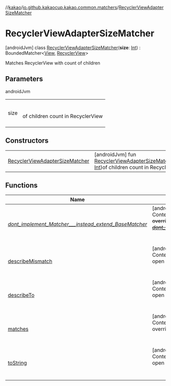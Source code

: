 //[kakao](../../../index.md)/[io.github.kakaocup.kakao.common.matchers](../index.md)/[RecyclerViewAdapterSizeMatcher](index.md)



# RecyclerViewAdapterSizeMatcher  
 [androidJvm] class [RecyclerViewAdapterSizeMatcher](index.md)(**size**: [Int](https://kotlinlang.org/api/latest/jvm/stdlib/kotlin/-int/index.html)) : BoundedMatcher<[View](https://developer.android.com/reference/kotlin/android/view/View.html), [RecyclerView](https://developer.android.com/reference/kotlin/androidx/recyclerview/widget/RecyclerView.html)> 

Matches RecyclerView with count of children

   


## Parameters  
  
androidJvm  
  
| | |
|---|---|
| <a name="io.github.kakaocup.kakao.common.matchers/RecyclerViewAdapterSizeMatcher///PointingToDeclaration/"></a>size| <a name="io.github.kakaocup.kakao.common.matchers/RecyclerViewAdapterSizeMatcher///PointingToDeclaration/"></a><br><br>of children count in RecyclerView<br><br>|
  


## Constructors  
  
| | |
|---|---|
| <a name="io.github.kakaocup.kakao.common.matchers/RecyclerViewAdapterSizeMatcher/RecyclerViewAdapterSizeMatcher/#kotlin.Int/PointingToDeclaration/"></a>[RecyclerViewAdapterSizeMatcher](-recycler-view-adapter-size-matcher.md)| <a name="io.github.kakaocup.kakao.common.matchers/RecyclerViewAdapterSizeMatcher/RecyclerViewAdapterSizeMatcher/#kotlin.Int/PointingToDeclaration/"></a> [androidJvm] fun [RecyclerViewAdapterSizeMatcher](-recycler-view-adapter-size-matcher.md)(size: [Int](https://kotlinlang.org/api/latest/jvm/stdlib/kotlin/-int/index.html))of children count in RecyclerView   <br>|


## Functions  
  
|  Name |  Summary | 
|---|---|
| <a name="org.hamcrest/BaseMatcher/_dont_implement_Matcher___instead_extend_BaseMatcher_/#/PointingToDeclaration/"></a>[_dont_implement_Matcher___instead_extend_BaseMatcher_](../-view-pager2-adapter-size-matcher/index.md#1188943711%2FFunctions%2F34310170)| <a name="org.hamcrest/BaseMatcher/_dont_implement_Matcher___instead_extend_BaseMatcher_/#/PointingToDeclaration/"></a>[androidJvm]  <br>Content  <br>~~override~~ ~~fun~~ [~~_dont_implement_Matcher___instead_extend_BaseMatcher_~~](../-view-pager2-adapter-size-matcher/index.md#1188943711%2FFunctions%2F34310170)~~(~~~~)~~  <br><br><br>|
| <a name="org.hamcrest/BaseMatcher/describeMismatch/#kotlin.Any#org.hamcrest.Description/PointingToDeclaration/"></a>[describeMismatch](../-view-pager2-adapter-size-matcher/index.md#-1115992721%2FFunctions%2F34310170)| <a name="org.hamcrest/BaseMatcher/describeMismatch/#kotlin.Any#org.hamcrest.Description/PointingToDeclaration/"></a>[androidJvm]  <br>Content  <br>open override fun [describeMismatch](../-view-pager2-adapter-size-matcher/index.md#-1115992721%2FFunctions%2F34310170)(p0: [Any](https://kotlinlang.org/api/latest/jvm/stdlib/kotlin/-any/index.html), p1: Description)  <br><br><br>|
| <a name="io.github.kakaocup.kakao.common.matchers/RecyclerViewAdapterSizeMatcher/describeTo/#org.hamcrest.Description/PointingToDeclaration/"></a>[describeTo](describe-to.md)| <a name="io.github.kakaocup.kakao.common.matchers/RecyclerViewAdapterSizeMatcher/describeTo/#org.hamcrest.Description/PointingToDeclaration/"></a>[androidJvm]  <br>Content  <br>open override fun [describeTo](describe-to.md)(description: Description)  <br><br><br>|
| <a name="androidx.test.espresso.matcher/BoundedMatcher/matches/#kotlin.Any/PointingToDeclaration/"></a>[matches](../-view-pager2-adapter-size-matcher/index.md#1400972491%2FFunctions%2F34310170)| <a name="androidx.test.espresso.matcher/BoundedMatcher/matches/#kotlin.Any/PointingToDeclaration/"></a>[androidJvm]  <br>Content  <br>override fun [matches](../-view-pager2-adapter-size-matcher/index.md#1400972491%2FFunctions%2F34310170)(p0: [Any](https://kotlinlang.org/api/latest/jvm/stdlib/kotlin/-any/index.html)): [Boolean](https://kotlinlang.org/api/latest/jvm/stdlib/kotlin/-boolean/index.html)  <br><br><br>|
| <a name="org.hamcrest/BaseMatcher/toString/#/PointingToDeclaration/"></a>[toString](../-view-pager2-adapter-size-matcher/index.md#-908184799%2FFunctions%2F34310170)| <a name="org.hamcrest/BaseMatcher/toString/#/PointingToDeclaration/"></a>[androidJvm]  <br>Content  <br>open override fun [toString](../-view-pager2-adapter-size-matcher/index.md#-908184799%2FFunctions%2F34310170)(): [String](https://kotlinlang.org/api/latest/jvm/stdlib/kotlin/-string/index.html)  <br><br><br>|

